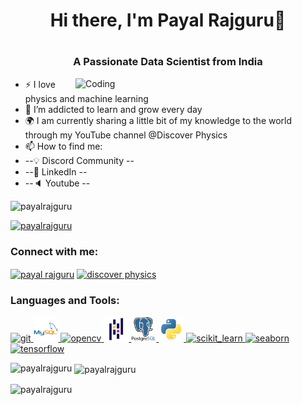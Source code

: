 <h1 align = 'center'> Hi there, I'm Payal Rajguru👋 <h1>
<h3 align = 'center'> A Passionate Data Scientist from India </h3>
<img align="right" alt="Coding" width="400" src="https://cdn.dribbble.com/users/1162077/screenshots/3848914/programmer.gif">

* ⚡ I love physics and machine learning
* 🌱 I’m addicted to learn and grow every day
* 🌍 I am currently sharing a little bit of my knowledge to the world through my YouTube channel @Discover Physics
* 📫 How to find me:
* --💡 Discord Community --
* --🏢 LinkedIn --
* --🔈 Youtube --


<p align="left"> <img src="https://komarev.com/ghpvc/?username=payalrajguru&label=Profile%20views&color=0e75b6&style=flat" alt="payalrajguru" /> </p>

<p align="left"> <a href="https://github.com/ryo-ma/github-profile-trophy"><img src="https://github-profile-trophy.vercel.app/?username=payalrajguru" alt="payalrajguru" /></a> </p>

<h3 align="left">Connect with me:</h3>
<p align="left">
<a href="https://www.linkedin.com/in/payal-rajguru/" target="blank"><img align="center" src="https://raw.githubusercontent.com/rahuldkjain/github-profile-readme-generator/master/src/images/icons/Social/linked-in-alt.svg" alt="payal rajguru" height="30" width="40" /></a>
<a href="https://www.youtube.com/c/discover physics" target="blank"><img align="center" src="https://raw.githubusercontent.com/rahuldkjain/github-profile-readme-generator/master/src/images/icons/Social/youtube.svg" alt="discover physics" height="30" width="40" /></a>
</p>

<h3 align="left">Languages and Tools:</h3>
<p align="left"> <a href="https://git-scm.com/" target="_blank" rel="noreferrer"> <img src="https://www.vectorlogo.zone/logos/git-scm/git-scm-icon.svg" alt="git" width="40" height="40"/> </a> <a href="https://www.mysql.com/" target="_blank" rel="noreferrer"> <img src="https://raw.githubusercontent.com/devicons/devicon/master/icons/mysql/mysql-original-wordmark.svg" alt="mysql" width="40" height="40"/> </a> <a href="https://opencv.org/" target="_blank" rel="noreferrer"> <img src="https://www.vectorlogo.zone/logos/opencv/opencv-icon.svg" alt="opencv" width="40" height="40"/> </a> <a href="https://pandas.pydata.org/" target="_blank" rel="noreferrer"> <img src="https://raw.githubusercontent.com/devicons/devicon/2ae2a900d2f041da66e950e4d48052658d850630/icons/pandas/pandas-original.svg" alt="pandas" width="40" height="40"/> </a> <a href="https://www.postgresql.org" target="_blank" rel="noreferrer"> <img src="https://raw.githubusercontent.com/devicons/devicon/master/icons/postgresql/postgresql-original-wordmark.svg" alt="postgresql" width="40" height="40"/> </a> <a href="https://www.python.org" target="_blank" rel="noreferrer"> <img src="https://raw.githubusercontent.com/devicons/devicon/master/icons/python/python-original.svg" alt="python" width="40" height="40"/> </a> <a href="https://scikit-learn.org/" target="_blank" rel="noreferrer"> <img src="https://upload.wikimedia.org/wikipedia/commons/0/05/Scikit_learn_logo_small.svg" alt="scikit_learn" width="40" height="40"/> </a> <a href="https://seaborn.pydata.org/" target="_blank" rel="noreferrer"> <img src="https://seaborn.pydata.org/_images/logo-mark-lightbg.svg" alt="seaborn" width="40" height="40"/> </a> <a href="https://www.tensorflow.org" target="_blank" rel="noreferrer"> <img src="https://www.vectorlogo.zone/logos/tensorflow/tensorflow-icon.svg" alt="tensorflow" width="40" height="40"/> </a> </p>

<p><img align="left" src="https://github-readme-stats.vercel.app/api/top-langs?username=payalrajguru&show_icons=true&locale=en&layout=compact" alt="payalrajguru" /></p>

<p>&nbsp;<img align="center" src="https://github-readme-stats.vercel.app/api?username=payalrajguru&show_icons=true&locale=en" alt="payalrajguru" /></p>

<p><img align="center" src="https://github-readme-streak-stats.herokuapp.com/?user=payalrajguru&" alt="payalrajguru" /></p>

